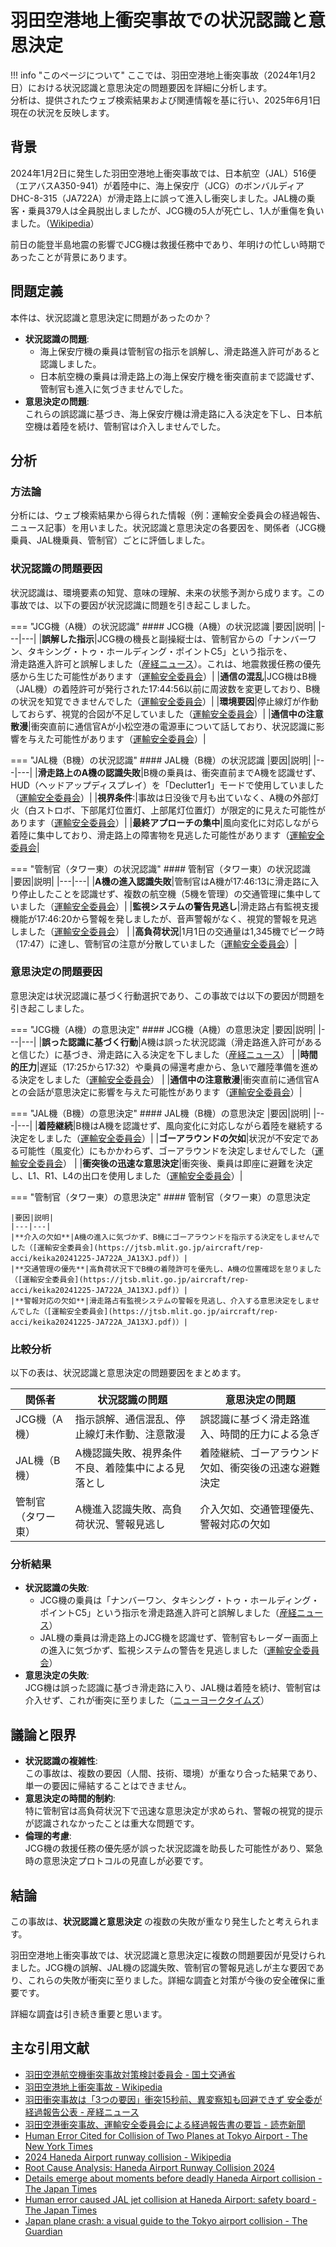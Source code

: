 # 羽田空港地上衝突事故での状況認識と意思決定

!!! info "このページについて"
    ここでは、羽田空港地上衝突事故（2024年1月2日）における状況認識と意思決定の問題要因を詳細に分析します。  
    分析は、提供されたウェブ検索結果および関連情報を基に行い、2025年6月1日現在の状況を反映します。

## 背景  
2024年1月2日に発生した羽田空港地上衝突事故では、日本航空（JAL）516便（エアバスA350-941）が着陸中に、海上保安庁（JCG）のボンバルディアDHC-8-315（JA722A）が滑走路上に誤って進入し衝突しました。JAL機の乗客・乗員379人は全員脱出しましたが、JCG機の5人が死亡し、1人が重傷を負いました。（[Wikipedia](https://en.wikipedia.org/wiki/2024_Haneda_Airport_runway_collision)）

前日の能登半島地震の影響でJCG機は救援任務中であり、年明けの忙しい時期であったことが背景にあります。

## 問題定義

本件は、状況認識と意思決定に問題があったのか？

- **状況認識の問題**:  
    - 海上保安庁機の乗員は管制官の指示を誤解し、滑走路進入許可があると認識しました。
    - 日本航空機の乗員は滑走路上の海上保安庁機を衝突直前まで認識せず、管制官も進入に気づきませんでした。  
- **意思決定の問題**:  
これらの誤認識に基づき、海上保安庁機は滑走路に入る決定を下し、日本航空機は着陸を続け、管制官は介入しませんでした。  

## 分析  

### 方法論  
分析には、ウェブ検索結果から得られた情報（例：運輸安全委員会の経過報告、ニュース記事）を用いました。状況認識と意思決定の各要因を、関係者（JCG機乗員、JAL機乗員、管制官）ごとに評価しました。

### 状況認識の問題要因  
状況認識は、環境要素の知覚、意味の理解、未来の状態予測から成ります。この事故では、以下の要因が状況認識に問題を引き起こしました。

=== "JCG機（A機）の状況認識"
    #### JCG機（A機）の状況認識
    |要因|説明|
    |---|---|
    |**誤解した指示**|JCG機の機長と副操縦士は、管制官からの「ナンバーワン、タキシング・トゥ・ホールディング・ポイントC5」という指示を、<br>滑走路進入許可と誤解しました（[産経ニュース](https://www.sankei.com/article/20241225-R4KFNVOAMBKUNO76LKG5XSTM4Q/)）。これは、地震救援任務の優先感から生じた可能性があります（[運輸安全委員会](https://www.yomiuri.co.jp/national/20241225-OYT1T50101/)）|
    |**通信の混乱**|JCG機はB機（JAL機）の着陸許可が発行された17:44:56以前に周波数を変更しており、B機の状況を知覚できませんでした（[運輸安全委員会](https://jtsb.mlit.go.jp/aircraft/rep-acci/keika20241225-JA722A_JA13XJ.pdf)）|
    |**環境要因**|停止線灯が作動しておらず、視覚的合図が不足していました（[運輸安全委員会](https://jtsb.mlit.go.jp/aircraft/rep-acci/keika20241225-JA722A_JA13XJ.pdf)）|
    |**通信中の注意散漫**|衝突直前に通信官Aが小松空港の電源車について話しており、状況認識に影響を与えた可能性があります（[運輸安全委員会](https://jtsb.mlit.go.jp/aircraft/rep-acci/keika20241225-JA722A_JA13XJ.pdf)）|


=== "JAL機（B機）の状況認識"
    #### JAL機（B機）の状況認識
    |要因|説明|
    |---|---|
    |**滑走路上のA機の認識失敗**|B機の乗員は、衝突直前までA機を認識せず、HUD（ヘッドアップディスプレイ）を「Declutter1」モードで使用していました（[運輸安全委員会](https://jtsb.mlit.go.jp/aircraft/rep-acci/keika20241225-JA722A_JA13XJ.pdf)）|
    |**視界条件**:|事故は日没後で月も出ていなく、A機の外部灯火（白ストロボ、下部尾灯位置灯、上部尾灯位置灯）が限定的に見えた可能性があります（[運輸安全委員会](https://jtsb.mlit.go.jp/aircraft/rep-acci/keika20241225-JA722A_JA13XJ.pdf)）|
    |**最終アプローチの集中**|風向変化に対応しながら着陸に集中しており、滑走路上の障害物を見逃した可能性があります（[運輸安全委員会](https://jtsb.mlit.go.jp/aircraft/rep-acci/keika20241225-JA722A_JA13XJ.pdf)|


=== "管制官（タワー東）の状況認識"
    #### 管制官（タワー東）の状況認識  
    |要因|説明|
    |---|---|
    |**A機の進入認識失敗**|管制官はA機が17:46:13に滑走路に入り停止したことを認識せず、複数の航空機（5機を管理）の交通管理に集中していました（[運輸安全委員会](https://jtsb.mlit.go.jp/aircraft/rep-acci/keika20241225-JA722A_JA13XJ.pdf)）|
    |**監視システムの警告見逃し**|滑走路占有監視支援機能が17:46:20から警報を発しましたが、音声警報がなく、視覚的警報を見逃しました（[運輸安全委員会](https://jtsb.mlit.go.jp/aircraft/rep-acci/keika20241225-JA722A_JA13XJ.pdf)） |
    |**高負荷状況**|1月1日の交通量は1,345機でピーク時（17:47）に達し、管制官の注意が分散していました（[運輸安全委員会](https://jtsb.mlit.go.jp/aircraft/rep-acci/keika20241225-JA722A_JA13XJ.pdf)）|

### 意思決定の問題要因  
意思決定は状況認識に基づく行動選択であり、この事故では以下の要因が問題を引き起こしました。

=== "JCG機（A機）の意思決定"
    #### JCG機（A機）の意思決定
    |要因|説明|
    |---|---|
    |**誤った認識に基づく行動**|A機は誤った状況認識（滑走路進入許可があると信じた）に基づき、滑走路に入る決定を下しました（[産経ニュース](https://www.sankei.com/article/20241225-R4KFNVOAMBKUNO76LKG5XSTM4Q/)） |
    |**時間的圧力**|遅延（17:25から17:32）や乗員の帰還考慮から、急いで離陸準備を進める決定をしました（[運輸安全委員会](https://jtsb.mlit.go.jp/aircraft/rep-acci/keika20241225-JA722A_JA13XJ.pdf)） |
    |**通信中の注意散漫**|衝突直前に通信官Aとの会話が意思決定に影響を与えた可能性があります（[運輸安全委員会](https://jtsb.mlit.go.jp/aircraft/rep-acci/keika20241225-JA722A_JA13XJ.pdf)）|

=== "JAL機（B機）の意思決定"
    #### JAL機（B機）の意思決定
    |要因|説明|
    |---|---|
    |**着陸継続**|B機はA機を認識せず、風向変化に対応しながら着陸を継続する決定をしました（[運輸安全委員会](https://jtsb.mlit.go.jp/aircraft/rep-acci/keika20241225-JA722A_JA13XJ.pdf)）|
    |**ゴーアラウンドの欠如**|状況が不安定である可能性（風変化）にもかかわらず、ゴーアラウンドを決定しませんでした（[運輸安全委員会](https://jtsb.mlit.go.jp/aircraft/rep-acci/keika20241225-JA722A_JA13XJ.pdf)） |
    |**衝突後の迅速な意思決定**|衝突後、乗員は即座に避難を決定し、L1、R1、L4の出口を使用しました（[運輸安全委員会](https://jtsb.mlit.go.jp/aircraft/rep-acci/keika20241225-JA722A_JA13XJ.pdf)）|

=== "管制官（タワー東）の意思決定"
    #### 管制官（タワー東）の意思決定

    |要因|説明|
    |---|---|
    |**介入の欠如**|A機の進入に気づかず、B機にゴーアラウンドを指示する決定をしませんでした（[運輸安全委員会](https://jtsb.mlit.go.jp/aircraft/rep-acci/keika20241225-JA722A_JA13XJ.pdf)）|
    |**交通管理の優先**|高負荷状況下でB機の着陸許可を優先し、A機の位置確認を怠りました（[運輸安全委員会](https://jtsb.mlit.go.jp/aircraft/rep-acci/keika20241225-JA722A_JA13XJ.pdf)）|
    |**警報対応の欠如**|滑走路占有監視システムの警報を見逃し、介入する意思決定をしませんでした（[運輸安全委員会](https://jtsb.mlit.go.jp/aircraft/rep-acci/keika20241225-JA722A_JA13XJ.pdf)）|

### 比較分析  
以下の表は、状況認識と意思決定の問題要因をまとめます。

| **関係者** | **状況認識の問題** | **意思決定の問題** |
|---|---|---|
| JCG機（A機） | 指示誤解、通信混乱、停止線灯未作動、注意散漫 | 誤認識に基づく滑走路進入、時間的圧力による急ぎ |
| JAL機（B機） | A機認識失敗、視界条件不良、着陸集中による見落とし | 着陸継続、ゴーアラウンド欠如、衝突後の迅速な避難決定 |
| 管制官（タワー東）| A機進入認識失敗、高負荷状況、警報見逃し | 介入欠如、交通管理優先、警報対応の欠如 |

### 分析結果
- **状況認識の失敗**:  
    - JCG機の乗員は「ナンバーワン、タキシング・トゥ・ホールディング・ポイントC5」という指示を滑走路進入許可と誤解しました（[産経ニュース](https://www.sankei.com/article/20241225-R4KFNVOAMBKUNO76LKG5XSTM4Q/)）
    - JAL機の乗員は滑走路上のJCG機を認識せず、管制官もレーダー画面上の進入に気づかず、監視システムの警告を見逃しました（[運輸安全委員会](https://www.yomiuri.co.jp/national/20241225-OYT1T50101/)）
- **意思決定の失敗**:  
JCG機は誤った認識に基づき滑走路に入り、JAL機は着陸を続け、管制官は介入せず、これが衝突に至りました（[ニューヨークタイムズ](https://www.nytimes.com/2024/12/25/business/tokyo-haneda-plane-crash.html)）

## 議論と限界

- **状況認識の複雑性**:  
この事故は、複数の要因（人間、技術、環境）が重なり合った結果であり、単一の要因に帰結することはできません。  
- **意思決定の時間的制約**:  
特に管制官は高負荷状況下で迅速な意思決定が求められ、警報の視覚的提示が認識されなかったことは重大な問題です。  
- **倫理的考慮**:  
JCG機の救援任務の優先感が誤った状況認識を助長した可能性があり、緊急時の意思決定プロトコルの見直しが必要です。  

## 結論  
この事故は、**状況認識と意思決定** の複数の失敗が重なり発生したと考えられます。  

羽田空港地上衝突事故では、状況認識と意思決定に複数の問題要因が見受けられました。JCG機の誤解、JAL機の認識失敗、管制官の警報見逃しが主な要因であり、これらの失敗が衝突に至りました。詳細な調査と対策が今後の安全確保に重要です。

詳細な調査は引き続き重要と思います。


## 主な引用文献
- [羽田空港航空機衝突事故対策検討委員会 - 国土交通省](https://www.mlit.go.jp/koku/koku_tk13_000045.html)
- [羽田空港地上衝突事故 - Wikipedia](https://ja.wikipedia.org/wiki/羽田空港地上衝突事故)
- [羽田衝突事故は「3つの要因」衝突15秒前、異変察知も回避できず 安全委が経過報告公表 - 産経ニュース](https://www.sankei.com/article/20241225-R4KFNVOAMBKUNO76LKG5XSTM4Q/)
- [羽田空港衝突事故、運輸安全委員会による経過報告書の要旨 - 読売新聞](https://www.yomiuri.co.jp/national/20241225-OYT1T50101/)
- [Human Error Cited for Collision of Two Planes at Tokyo Airport - The New York Times](https://www.nytimes.com/2024/12/25/business/tokyo-haneda-plane-crash.html)
- [2024 Haneda Airport runway collision - Wikipedia](https://en.wikipedia.org/wiki/2024_Haneda_Airport_runway_collision)
- [Root Cause Analysis: Haneda Airport Runway Collision 2024](https://www.prosolvr.tech/knowledgebase/haneda-airport-collision.html)
- [Details emerge about moments before deadly Haneda Airport collision - The Japan Times](https://www.japantimes.co.jp/news/2024/01/04/japan/haneda-airport-collision-causes/)
- [Human error caused JAL jet collision at Haneda Airport: safety board - The Japan Times](https://www.japantimes.co.jp/news/2024/12/25/japan/haneda-collision-report/)
- [Japan plane crash: a visual guide to the Tokyo airport collision - The Guardian](https://www.theguardian.com/world/2024/jan/02/japan-plane-crash-visual-guide-tokyo-airport-accident)